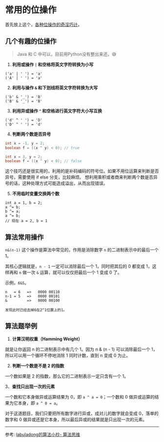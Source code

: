 
# 常用的位操作

首先放上这个，[各种位操作的奇淫巧计](http://graphics.stanford.edu/~seander/bithacks.html#ReverseParallel)。



## 几个有趣的位操作

> Java 和 C 中可以，目前用Python没有整出来还。:sweat_smile:

1. **利用或操作 `|` 和空格将英文字符转换为小写**

```
('a' | ' ') = 'a'
('A' | ' ') = 'a'
```


2. **利用与操作 `&` 和下划线将英文字符转换为大写**

```
('b' & '_') = 'B'
('B' & '_') = 'B'
```

3. **利用异或操作 `^` 和空格进行英文字符大小写互换**

```
('d' ^ ' ') = 'D'
('D' ^ ' ') = 'd'
```

4. **判断两个数是否异号**

```java
int x = -1, y = 2;
boolean f = ((x ^ y) < 0); // true

int x = 3, y = 2;
boolean f = ((x ^ y) < 0); // false
```

这个技巧还是很实用的，利用的是补码编码的符号位。如果不用位运算来判断是否异号，需要使用 if else 分支，比较麻烦。
想利用乘积或者商来判断两个数是否异号的话，这种处理方式可能造成溢出，从而出现错误。

5. **不用临时变量交换两个数**

```
int a = 1, b = 2;
a ^= b;
b ^= a;
a ^= b;
// 现在 a = 2, b = 1
```

## 算法常用操作

 `n&(n-1)` 这个操作是算法中常见的，作用是消除数字 `n` 的二进制表示中的最后一个 1。

其核心逻辑就是，`n - 1` 一定可以消除最后一个 1，同时把其后的 0 都变成 1，这样再和 `n` 做一次 `&` 运算，就可以仅仅把最后一个 1 变成 0 了。

示例，`6&5`。

```  
n   = 6   =>   0000 00110
n-1 = 5   =>   0000 00101
&         =>   0000 00100

发现此时已经去掉6在2^1位置上的1。
```



## 算法题举例

1. **计算汉明权重（Hamming Weight）**


就是让你返回 n 的二进制表示中有几个 1。因为 n & (n - 1) 可以消除最后一个 1，所以可以用一个循环不停地消除 1 同时计数，直到 n 变成 0 为止。

2. **判断一个数是不是 2 的指数**

一个数如果是 2 的指数，那么它的二进制表示一定只含有一个 1。

3、**查找只出现一次的元素**

一个数和它本身做异或运算结果为 0，即 `a ^ a = 0`；一个数和 0 做异或运算的结果为它本身，即 `a ^ 0 = a`。

对于这道题目，我们只要把所有数字进行异或，成对儿的数字就会变成 0，落单的数字和 0 做异或还是它本身，所以最后异或的结果就是只出现一次的元素。



---

参考: [labuladong的算法小抄- 算法思维](https://github.com/labuladong/fucking-algorithm/blob/master/%E7%AE%97%E6%B3%95%E6%80%9D%E7%BB%B4%E7%B3%BB%E5%88%97/%E5%B8%B8%E7%94%A8%E7%9A%84%E4%BD%8D%E6%93%8D%E4%BD%9C.md)